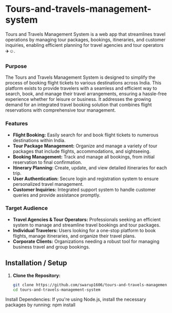 # Tours-and-travels-management-system
Tours and Travels Management System is a web app that streamlines travel operations by managing tour packages, bookings, itineraries, and customer inquiries, enabling efficient planning for travel agencies and tour operators✈️☺️.

### Purpose
The Tours and Travels Management System is designed to simplify the process of booking flight tickets to various destinations across India. This platform exists to provide travelers with a seamless and efficient way to search, book, and manage their travel arrangements, ensuring a hassle-free experience whether for leisure or business. It addresses the growing demand for an integrated travel booking solution that combines flight reservations with comprehensive tour management.

### Features
- **Flight Booking:** Easily search for and book flight tickets to numerous destinations within India.
- **Tour Package Management:** Organize and manage a variety of tour packages that include flights, accommodations, and sightseeing.
- **Booking Management:** Track and manage all bookings, from initial reservation to final confirmation.
- **Itinerary Planning:** Create, update, and view detailed itineraries for each trip.
- **User Authentication:** Secure login and registration system to ensure personalized travel management.
- **Customer Inquiries:** Integrated support system to handle customer queries and provide assistance promptly.

### Target Audience
- **Travel Agencies & Tour Operators:** Professionals seeking an efficient system to manage and streamline travel bookings and tour packages.
- **Individual Travelers:** Users looking for a one-stop platform to book flights, manage itineraries, and organize their travel plans.
- **Corporate Clients:** Organizations needing a robust tool for managing business travel and group bookings.

## Installation / Setup

1. **Clone the Repository:**
   ```bash or cd
   git clone https://github.com/swarup1606/tours-and-travels-management-system.git
   cd tours-and-travels-management-system
   
Install Dependencies: If you're using Node.js, install the necessary packages by running:
npm install
